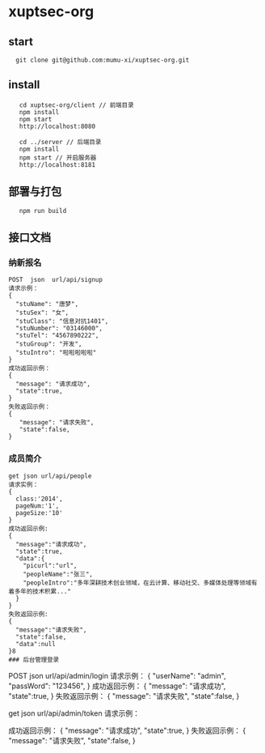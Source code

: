 # xuptsec-org
 ## start
 ```
   git clone git@github.com:mumu-xi/xuptsec-org.git
 ```
## install
```
   cd xuptsec-org/client // 前端目录
   npm install
   npm start
   http://localhost:8080

   cd ../server // 后端目录
   npm install
   npm start // 开启服务器
   http://localhost:8181

```
## 部署与打包
```
   npm run build
```
## 接口文档
### 纳新报名
```
POST  json  url/api/signup
请求示例：
{
  "stuName": "唐梦",
  "stuSex": "女",
  "stuClass": "信息对抗1401",
  "stuNumber": "03146000",
  "stuTel": "4567890222",
  "stuGroup": "开发",
  "stuIntro": "啦啦啦啦啦"
}
成功返回示例：
{
  "message": "请求成功",
  "state":true,
}
失败返回示例：
{
   "message": "请求失败",
   "state":false,
}
```
### 成员简介
```
get json url/api/people
请求实例：
{
  class:'2014',
  pageNum:'1',
  pageSize:'10'
}
成功返回示例:
{
  "message":"请求成功",
  "state":true,
  "data":{
    "picurl":"url",
    "peopleName":"张三",
    "peopleIntro":"多年深耕技术创业领域，在云计算、移动社交、多媒体处理等领域有着多年的技术积累..."
  }
}
失败返回示例:
{
  "message":"请求失败",
  "state":false,
  "data":null
}8
### 后台管理登录
```
POST  json  url/api/admin/login
请求示例：
{
  "userName": "admin",
  "passWord": "123456",
}
成功返回示例：
{
  "message": "请求成功",
  "state":true,
}
失败返回示例：
{
   "message": "请求失败",
   "state":false,
}

get  json  url/api/admin/token
请求示例：

成功返回示例：
{
  "message": "请求成功",
  "state":true,
}
失败返回示例：
{
   "message": "请求失败",
   "state":false,
}
```



